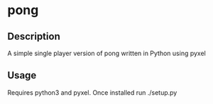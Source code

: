 # pong

## Description

A simple single player version of pong written in Python using pyxel

## Usage

Requires python3 and pyxel.
Once installed run ./setup.py